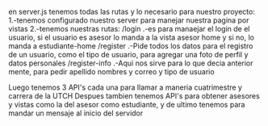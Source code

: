 en server.js tenemos todas las rutas y lo necesario para nuestro proyecto:
1.-tenemos configurado nuestro server para manejar nuestra pagina por vistas
2.-tenemos nuestras rutas:
/login 
.-es para manaejar el login de el usuario, si el usuario es
asesor lo manda a la vista asesor home y si no, lo manda a estudiante-home
/register
.-Pide todos los datos para el registro de un usuario, como
el tipo de usuario, para agregar una foto de perfil y datos personales
/register-info
.-Aqui nos sirve para lo que decia anterior mente, para pedir apellido nombres y correo y tipo de usuario

Luego tenemos 3 API's cada una para llamar a maneria cuatrimestre y carrera de la UTCH
Despues tambien tenemos API's para obtener asesores y vistas como la del asesor como estudiante,
y de ultimo tenemos para mandar un mensaje al inicio del servidor
